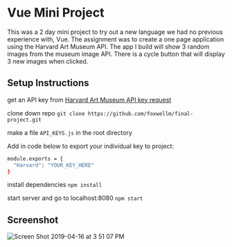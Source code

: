 # Vue Mini Project
This was a 2 day mini project to try out a new language we had no previous experience with, Vue. The assignment was to create a one page application using the Harvard Art Museum API. The app I build will show 3 random images from the museum image API. There is a cycle button that will display 3 new images when clicked.

## Setup Instructions


get an API key from [Harvard Art Museum API key request](https://docs.google.com/forms/d/e/1FAIpQLSfkmEBqH76HLMMiCC-GPPnhcvHC9aJS86E32dOd0Z8MpY2rvQ/viewform)

clone down repo   `git clone https://github.com/foxwellm/final-project.git`

make a file `API_KEYS.js` in the root directory

Add in code below to export your individual key to project:
```bash
module.exports = {
  "Harvard": "YOUR_KEY_HERE"
}
```

install dependencies   `npm install`

start server and go to localhost:8080   `npm start`

## Screenshot

![Screen Shot 2019-04-16 at 3 51 07 PM](https://user-images.githubusercontent.com/34201608/56246544-89b4d500-605f-11e9-95c3-994ce6c296c3.png)